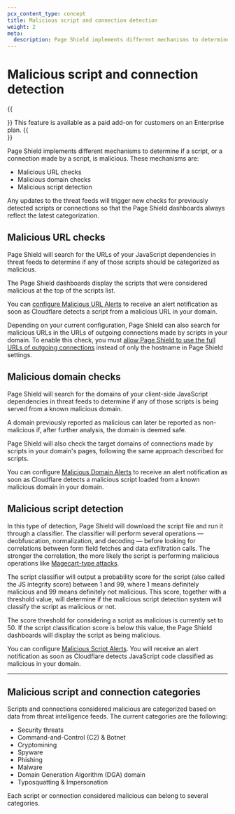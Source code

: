 ```yaml
---
pcx_content_type: concept
title: Malicious script and connection detection
weight: 2
meta:
  description: Page Shield implements different mechanisms to determine if a script or a connection is malicious.
---
```


# Malicious script and connection detection

{{<Aside type="note">}}
This feature is available as a paid add-on for customers on an Enterprise plan.
{{</Aside>}}

Page Shield implements different mechanisms to determine if a script, or a connection made by a script, is malicious. These mechanisms are:

- Malicious URL checks
- Malicious domain checks
- Malicious script detection

Any updates to the threat feeds will trigger new checks for previously detected scripts or connections so that the Page Shield dashboards always reflect the latest categorization.

## Malicious URL checks

Page Shield will search for the URLs of your JavaScript dependencies in threat feeds to determine if any of those scripts should be categorized as malicious.

The Page Shield dashboards display the scripts that were considered malicious at the top of the scripts list.

You can [configure Malicious URL Alerts](/page-shield/reference/alerts/) to receive an alert notification as soon as Cloudflare detects a script from a malicious URL in your domain.

Depending on your current configuration, Page Shield can also search for malicious URLs in the URLs of outgoing connections made by scripts in your domain. To enable this check, you must [allow Page Shield to use the full URLs of outgoing connections](/page-shield/reference/settings/#connection-target-details) instead of only the hostname in Page Shield settings.

## Malicious domain checks

Page Shield will search for the domains of your client-side JavaScript dependencies in threat feeds to determine if any of those scripts is being served from a known malicious domain.

A domain previously reported as malicious can later be reported as non-malicious if, after further analysis, the domain is deemed safe.

Page Shield will also check the target domains of connections made by scripts in your domain's pages, following the same approach described for scripts.

You can configure [Malicious Domain Alerts](/page-shield/reference/alerts/) to receive an alert notification as soon as Cloudflare detects a malicious script loaded from a known malicious domain in your domain.

## Malicious script detection

In this type of detection, Page Shield will download the script file and run it through a classifier. The classifier will perform several operations — deobfuscation, normalization, and decoding — before looking for correlations between form field fetches and data exfiltration calls. The stronger the correlation, the more likely the script is performing malicious operations like [Magecart-type attacks](https://sansec.io/what-is-magecart).

The script classifier will output a probability score for the script (also called the JS integrity score) between 1 and 99, where 1 means definitely malicious and 99 means definitely not malicious. This score, together with a threshold value, will determine if the malicious script detection system will classify the script as malicious or not.

The score threshold for considering a script as malicious is currently set to 50. If the script classification score is below this value, the Page Shield dashboards will display the script as being malicious.

You can configure [Malicious Script Alerts](/page-shield/reference/alerts/). You will receive an alert notification as soon as Cloudflare detects JavaScript code classified as malicious in your domain.

---

## Malicious script and connection categories

Scripts and connections considered malicious are categorized based on data from threat intelligence feeds. The current categories are the following:

* Security threats
* Command-and-Control (C2) & Botnet
* Cryptomining
* Spyware
* Phishing
* Malware
* Domain Generation Algorithm (DGA) domain
* Typosquatting & Impersonation

Each script or connection considered malicious can belong to several categories.